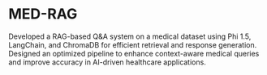 # MED-RAG
Developed a RAG-based Q&amp;A system on a medical dataset using Phi 1.5, LangChain, and ChromaDB for efficient retrieval and response generation. Designed an optimized pipeline to enhance context-aware medical queries and improve accuracy in AI-driven healthcare applications. 
